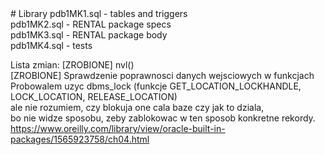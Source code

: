<meta charset="utf-8">
# Library
pdb1MK1.sql - tables and triggers<br>
pdb1MK2.sql - RENTAL package specs<br>
pdb1MK3.sql - RENTAL package body<br>
pdb1MK4.sql - tests<br>

Lista zmian:
[ZROBIONE] nvl()<br>
[ZROBIONE] Sprawdzenie poprawnosci danych wejsciowych w funkcjach<br>
Probowalem uzyc dbms_lock (funkcje GET_LOCATION_LOCKHANDLE, LOCK_LOCATION, RELEASE_LOCATION)<br>
ale nie rozumiem, czy blokuja one cala baze czy jak to dziala, <br>
bo nie widze sposobu, zeby zablokowac w ten sposob konkretne rekordy.<br>
https://www.oreilly.com/library/view/oracle-built-in-packages/1565923758/ch04.html<BR>